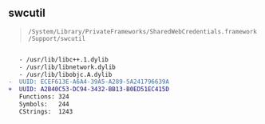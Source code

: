 ## swcutil

> `/System/Library/PrivateFrameworks/SharedWebCredentials.framework/Support/swcutil`

```diff

   - /usr/lib/libc++.1.dylib
   - /usr/lib/libnetwork.dylib
   - /usr/lib/libobjc.A.dylib
-  UUID: ECEF613E-A6A4-39A5-A289-5A241796639A
+  UUID: A2B40C53-DC94-3432-BB13-B0ED51EC415D
   Functions: 324
   Symbols:   244
   CStrings:  1243

```

